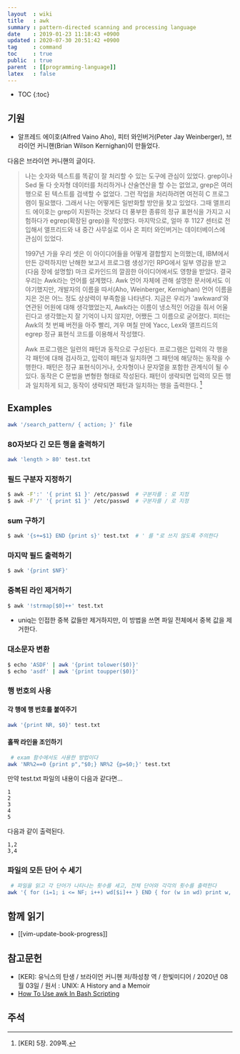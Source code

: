 ```yaml
---
layout  : wiki
title   : awk
summary : pattern-directed scanning and processing language
date    : 2019-01-23 11:18:43 +0900
updated : 2020-07-30 20:51:42 +0900
tag     : command
toc     : true
public  : true
parent  : [[programming-language]]
latex   : false
---
```

* TOC
{:toc}

## 기원

- 알프레드 에이호(Alfred Vaino Aho), 피터 와인버거(Peter Jay Weinberger), 브라이언 커니핸(Brian Wilson Kernighan)이 만들었다.

다음은 브라이언 커니핸의 글이다.

> 나는 숫자와 텍스트를 똑같이 잘 처리할 수 있는 도구에 관심이 있었다.
grep이나 Sed 둘 다 숫자형 데이터를 처리하거나 산술연산을 할 수는 없었고, grep은 여러 행으로 된 텍스트를 검색할 수 없었다.
그런 작업을 처리하려면 여전히 C 프로그램이 필요했다.
그래서 나는 어떻게든 일반화할 방안을 찾고 있었다.
그때 앨프리드 에이호는 grep이 지원하는 것보다 더 풍부한 종류의 정규 표현식을 가지고 시험하다가 egrep(확장된 grep)을 작성했다.
마지막으로, 얼마 후 1127 센터로 전입해서 앨프리드와 내 중간 사무실로 이사 온 피터 와인버거는 데이터베이스에 관심이 있었다.
>
> 1997년 가을 우리 셋은 이 아이디어들을 어떻게 결합할지 논의했는데,
IBM에서 만든 강력하지만 난해한 보고서 프로그램 생성기인 RPG에서 일부 영감을 받고 (다음 장에 설명할) 마크 로카인드의 깔끔한 아이디어에서도 영향을 받았다.
결국 우리는 Awk라는 언어를 설계했다.
Awk 언어 자체에 관해 설명한 문서에서도 이야기했지만, 개발자의 이름을 따서(Aho, Weinberger, Kernighan) 언어 이름을 지은 것은 어느 정도 상상력이 부족함을 나타낸다.
지금은 우리가 'awkward'와 연관된 어원에 대해 생각했었는지, Awk라는 이름이 냉소적인 어감을 줘서 어울린다고 생각했는지 잘 기억이 나지 않지만,
어쨌든 그 이름으로 굳어졌다.
피터는 Awk의 첫 번째 버전을 아주 빨리, 겨우 며칠 만에 Yacc, Lex와 앨프리드의 egrep 정규 표현식 코드를 이용해서 작성했다.
>
> Awk 프로그램은 일련의 패턴과 동작으로 구성된다.
프로그램은 입력의 각 행을 각 패턴에 대해 검사하고, 입력이 패턴과 일치하면 그 패턴에 해당하는 동작을 수행한다.
패턴은 정규 표현식이거나, 숫자형이나 문자열을 포함한 관계식이 될 수 있다.
동작은 C 문법을 변형한 형태로 작성된다.
패턴이 생략되면 입력의 모든 행과 일치하게 되고, 동작이 생략되면 패턴과 일치하는 행을 출력한다.
[^KER-5-209]

## Examples

```sh
awk '/search_pattern/ { action; }' file
```

### 80자보다 긴 모든 행을 출력하기
```sh
awk 'length > 80' test.txt
```

### 필드 구분자 지정하기
```sh
$ awk -F':' '{ print $1 }' /etc/passwd  # 구분자를 : 로 지정
$ awk -F'/' '{ print $1 }' /etc/passwd  # 구분자를 / 로 지정
```

### sum 구하기
```sh
$ awk '{s+=$1} END {print s}' test.txt  # ' 를 "로 쓰지 않도록 주의한다
```

### 마지막 필드 출력하기
```sh
$ awk '{print $NF}'
```

### 중복된 라인 제거하기
```sh
$ awk '!strmap[$0]++' test.txt
```
* uniq는 인접한 중복 값들만 제거하지만, 이 방법을 쓰면 파일 전체에서 중복 값을 제거한다.

### 대소문자 변환
```sh
$ echo 'ASDF' | awk '{print tolower($0)}'
$ echo 'asdf' | awk '{print toupper($0)}'
```

### 행 번호의 사용
#### 각 행에 행 번호를 붙여주기
```sh
awk '{print NR, $0}' test.txt
```

#### 홀짝 라인을 조인하기
```sh
 # exam 함수에서도 사용한 방법이다
awk 'NR%2==0 {print p","$0;} NR%2 {p=$0;}' test.txt
```

만약 test.txt 파일의 내용이 다음과 같다면...

```
1
2
3
4
5
```

다음과 같이 출력된다.

```
1,2
3,4
```

### 파일의 모든 단어 수 세기

```sh
 # 파일을 읽고 각 단어가 나타나는 횟수를 세고, 전체 단어와 각각의 횟수를 출력한다
awk '{ for (i=1; i <= NF; i++) wd[$i]++ } END { for (w in wd) print w, wd[w] }' test.txt
```

## 함께 읽기
* [[vim-update-book-progress]]

## 참고문헌

- [KER]: 유닉스의 탄생 / 브라이언 커니핸 저/하성창 역 / 한빛미디어 / 2020년 08월 03일 / 원서 : UNIX: A History and a Memoir
- [How To Use awk In Bash Scripting](https://www.cyberciti.biz/faq/bash-scripting-using-awk/ )

## 주석

[^KER-5-209]: [KER] 5장. 209쪽.

